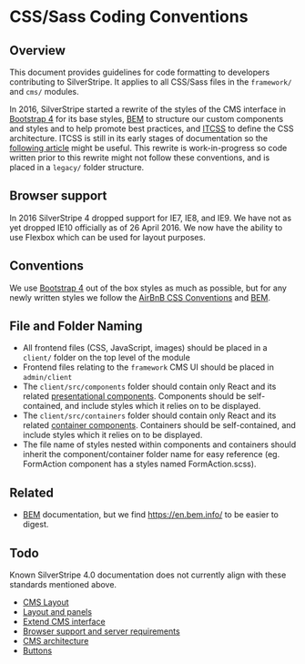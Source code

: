 # CSS/Sass Coding Conventions

## Overview

This document provides guidelines for code formatting to developers contributing
to SilverStripe. It applies to all CSS/Sass files in the `framework/` and `cms/` modules.

In 2016, SilverStripe started a rewrite of the styles of the CMS interface in
[Bootstrap 4](http://v4-alpha.getbootstrap.com/) for its base styles,
[BEM](http://getbem.com/) to structure our custom components and styles and to help promote best practices, and
[ITCSS](http://itcss.io/) to define the CSS architecture. ITCSS is still in its early stages of documentation so the [following article](https://www.xfive.co/blog/itcss-scalable-maintainable-css-architecture/) might be useful. This rewrite is work-in-progress so code written prior to this rewrite might not follow these conventions, and is placed in a `legacy/` folder structure.

## Browser support

In 2016 SilverStripe 4 dropped support for IE7, IE8, and IE9. We have not as yet dropped IE10 officially as of 26 April 2016. We now have the ability to use Flexbox which can be used for layout purposes.

## Conventions

We use [Bootstrap 4](http://v4-alpha.getbootstrap.com/) out of the box styles as much as possible, but for any newly written styles we follow the [AirBnB CSS Conventions](https://github.com/airbnb/css) and [BEM](http://getbem.com/).

## File and Folder Naming

- All frontend files (CSS, JavaScript, images) should be placed in
  a `client/` folder on the top level of the module
- Frontend files relating to the `framework` CMS UI should be placed in `admin/client`
- The `client/src/components` folder should contain only React and its related
  [presentational components](https://medium.com/@dan_abramov/smart-and-dumb-components-7ca2f9a7c7d0#.r635clean).
  Components should be self-contained, and include styles which it relies on to be displayed.
- The `client/src/containers` folder should contain only React and its related
  [container components](https://medium.com/@dan_abramov/smart-and-dumb-components-7ca2f9a7c7d0#.r635clean).
  Containers should be self-contained, and include styles which it relies on to be displayed.
- The file name of styles nested within components and containers should inherit the component/container folder name for easy reference (eg. FormAction component has a styles named FormAction.scss).

## Related

* [BEM](https://en.bem.info/) documentation, but we find https://en.bem.info/ to be easier to digest.

## Todo

Known SilverStripe 4.0 documentation does not currently align with these standards mentioned above.
- [CMS Layout](https://docs.silverstripe.org/en/4.0/developer_guides/customising_the_admin_interface/cms_layout/)
- [Layout and panels](https://docs.silverstripe.org/en/4.0/developer_guides/customising_the_admin_interface/cms_architecture#layout-and-panels)
- [Extend CMS interface](https://docs.silverstripe.org/en/4.0/developer_guides/customising_the_admin_interface/how_tos/extend_cms_interface/)
- [Browser support and server requirements](https://docs.silverstripe.org/en/4.0/getting_started/server_requirements/)
- [CMS architecture](https://docs.silverstripe.org/en/4.0/developer_guides/customising_the_admin_interface/cms_architecture/)
- [Buttons](https://docs.silverstripe.org/en/4.0/developer_guides/customising_the_admin_interface/cms_architecture//#buttons)
